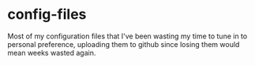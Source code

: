 # config-files

Most of my configuration files that I've been wasting my time to tune in to personal preference, uploading them to github since losing them would mean weeks wasted again.
